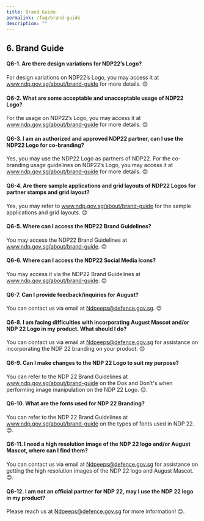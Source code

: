 ```yaml
---
title: Brand Guide
permalink: /faq/brand-guide
description: ""
---
```

## 6. Brand Guide

#### Q6-1.  Are there design variations for NDP22’s Logo?
For design variations on NDP22’s Logo, you may access it at www.ndp.gov.sg/about/brand-guide for more details. 😊

#### Q6-2.  What are some acceptable and unacceptable usage of NDP22 Logo?
For the usage on NDP22’s Logo, you may access it at www.ndp.gov.sg/about/brand-guide for more details. 😊

#### Q6-3.  I am an authorized and approved NDP22 partner, can I use the NDP22 Logo for co-branding?
Yes, you may use the NDP22 Logo as partners of NDP22. For the co-branding usage guidelines on NDP22’s Logo, you may access it at www.ndp.gov.sg/about/brand-guide for more details. 😊

#### Q6-4.  Are there sample applications and grid layouts of NDP22 Logos for partner stamps and grid layout?
Yes, you may refer to www.ndp.gov.sg/about/brand-guide for the sample applications and grid layouts. 😊

#### Q6-5.  Where can I access the NDP22 Brand Guidelines?
You may access the NDP22 Brand Guidelines at www.ndp.gov.sg/about/brand-guide. 😊

#### Q6-6. Where can I access the NDP22 Social Media Icons?
You may access it via the NDP22 Brand Guidelines at www.ndp.gov.sg/about/brand-guide. 😊


#### Q6-7. Can I provide feedback/inquiries for August?
You can contact us via email at Ndpeeps@defence.gov.sg. 😊


#### Q6-8. I am facing difficulties with incorporating August Mascot and/or NDP 22 Logo in my product. What should I do?
You can contact us via email at Ndpeeps@defence.gov.sg for assistance on incorporating the NDP 22 branding on your product. 😊


#### Q6-9. Can I make changes to the NDP 22 Logo to suit my purpose?
 You can refer to the NDP 22 Brand Guidelines at www.ndp.gov.sg/about/brand-guide on the Dos and Don’t's when performing image manipulation on the NDP 22 Logo. 😊.
 
 
 #### Q6-10. What are the fonts used for NDP 22 Branding?
 You can refer to the NDP 22 Brand Guidelines at www.ndp.gov.sg/about/brand-guide on the types of fonts used in NDP 22. 😊.
 
 
 #### Q6-11. I need a high resolution image of the NDP 22 logo and/or August Mascot, where can I find them?
 You can contact us via email at Ndpeeps@defence.gov.sg for assistance on getting the high resolution images of the NDP 22 logo and August Mascot. 😊.
 
 
 #### Q6-12. I am not an official partner for NDP 22, may I use the NDP 22 logo in my product?
 Please reach us at Ndpeeps@defence.gov.sg for more information! 😊.